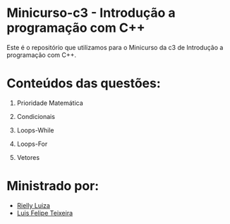 # Minicurso-c3 - Introdução a programação com C++

Este é o repositório que utilizamos para o Minicurso da c3 de Introdução a programação com C++.
<imagem fonte="" largura="">

# Conteúdos das questões:

1. Prioridade Matemática

2. Condicionais

3. Loops-While

4. Loops-For

5. Vetores

# Ministrado por:

* [Rielly Luiza](https://github.com/rluizaduarte)
* [Luis Felipe Teixeira](https://github.com/luisfteixeira11)
